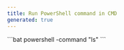 ```yaml
---
title: Run PowerShell command in CMD
generated: true
---
```


<div markdown="1" class="ans">
```bat
powershell -command "ls"
```
</div>
